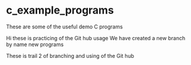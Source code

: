 # c_example_programs
These are some of the useful demo C programs 

Hi these is practicing of the Git hub usage
We have created a new branch by name new programs



These is trail 2 of branching and using of the Git hub
